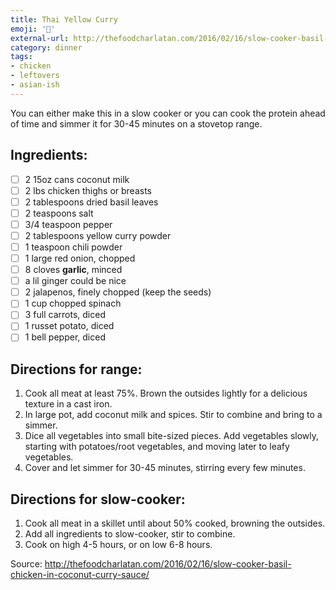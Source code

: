 ```yaml
---
title: Thai Yellow Curry
emoji: '🥘'
external-url: http://thefoodcharlatan.com/2016/02/16/slow-cooker-basil-chicken-in-coconut-curry-sauce/
category: dinner
tags:
- chicken
- leftovers
- asian-ish
---
```


You can either make this in a slow cooker or you can cook the protein ahead of time and simmer it for 30-45 minutes on a stovetop range.

## Ingredients:

- [ ] 2 15oz cans coconut milk
- [ ] 2 lbs chicken thighs or breasts
- [ ] 2 tablespoons dried basil leaves
- [ ] 2 teaspoons salt
- [ ] 3/4 teaspoon pepper
- [ ] 2 tablespoons yellow curry powder
- [ ] 1 teaspoon chili powder
- [ ] 1 large red onion, chopped
- [ ] 8 cloves **garlic**, minced
- [ ] a lil ginger could be nice
- [ ] 2 jalapenos, finely chopped (keep the seeds)
- [ ] 1 cup chopped spinach
- [ ] 3 full carrots, diced
- [ ] 1 russet potato, diced
- [ ] 1 bell pepper, diced

## Directions for range:

1. Cook all meat at least 75%. Brown the outsides lightly for a delicious texture in a cast iron.
2. In large pot, add coconut milk and spices. Stir to combine and bring to a simmer.
3. Dice all vegetables into small bite-sized pieces. Add vegetables slowly, starting with potatoes/root vegetables, and moving later to leafy vegetables.
4. Cover and let simmer for 30-45 minutes, stirring every few minutes.

## Directions for slow-cooker:

1. Cook all meat in a skillet until about 50% cooked, browning the outsides.
2. Add all ingredients to slow-cooker, stir to combine.
3. Cook on high 4-5 hours, or on low 6-8 hours.

Source: http://thefoodcharlatan.com/2016/02/16/slow-cooker-basil-chicken-in-coconut-curry-sauce/
